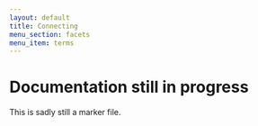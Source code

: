 ```yaml
---
layout: default
title: Connecting
menu_section: facets
menu_item: terms
---
```



# Documentation still in progress

This is sadly still a marker file.

